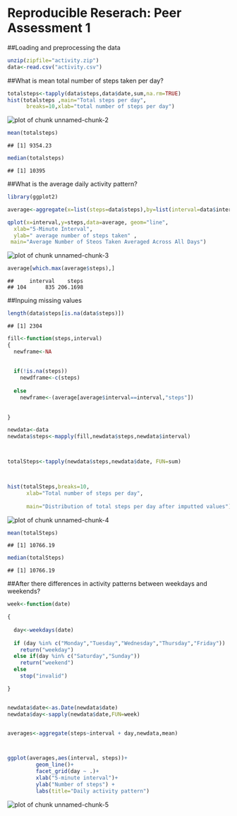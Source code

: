 Reproducible Reserach: Peer Assessment 1
===================================================

##Loading and preprocessing the data 

```r
unzip(zipfile="activity.zip")
data<-read.csv("activity.csv")
```


##What is mean total number of steps taken per day?

```r
totalsteps<-tapply(data$steps,data$date,sum,na.rm=TRUE)
hist(totalsteps ,main="Total steps per day",
      breaks=10,xlab="total number of steps per day")
```

![plot of chunk unnamed-chunk-2](figure/unnamed-chunk-2-1.png) 

```r
mean(totalsteps)
```

```
## [1] 9354.23
```

```r
median(totalsteps)
```

```
## [1] 10395
```

##What is the average daily activity pattern?

```r
library(ggplot2)

average<-aggregate(x=list(steps=data$steps),by=list(interval=data$interval),FUN=mean,na.rm=TRUE)

qplot(x=interval,y=steps,data=average, geom="line",
  xlab="5-Minute Interval",
  ylab=" average number of steps taken" ,
 main="Average Number of Steos Taken Averaged Across All Days")
```

![plot of chunk unnamed-chunk-3](figure/unnamed-chunk-3-1.png) 

```r
average[which.max(average$steps),]
```

```
##     interval    steps
## 104      835 206.1698
```

##Inpuing missing values


```r
length(data$steps[is.na(data$steps)])
```

```
## [1] 2304
```

```r
fill<-function(steps,interval)
{
  newframe<-NA
 
  
  if(!is.na(steps))
    newdframe<-c(steps)
  
  else
    newframe<-(average[average$interval==interval,"steps"])
   
  
}

newdata<-data
newdata$steps<-mapply(fill,newdata$steps,newdata$interval)



totalSteps<-tapply(newdata$steps,newdata$date, FUN=sum)



hist(totalSteps,breaks=10,
      xlab="Total number of steps per day",
    
      main="Distribution of total steps per day after imputted values")
```

![plot of chunk unnamed-chunk-4](figure/unnamed-chunk-4-1.png) 

```r
mean(totalSteps)
```

```
## [1] 10766.19
```

```r
median(totalSteps)
```

```
## [1] 10766.19
```

##After there differences in activity patterns between weekdays and weekends?

```r
week<-function(date)

{
  
  day<-weekdays(date)
  
  if (day %in% c("Monday","Tuesday","Wednesday","Thursday","Friday"))
    return("weekday")
  else if(day %in% c("Saturday","Sunday"))
    return("weekend")
  else
    stop("invalid")

}


newdata$date<-as.Date(newdata$date)
newdata$day<-sapply(newdata$date,FUN=week)


averages<-aggregate(steps~interval + day,newdata,mean)



ggplot(averages,aes(interval, steps))+ 
         geom_line()+
         facet_grid(day ~ .)+
         xlab("5-minute interval")+
         ylab("Number of steps") +
         labs(title="Daily activity pattern")
```

![plot of chunk unnamed-chunk-5](figure/unnamed-chunk-5-1.png) 


